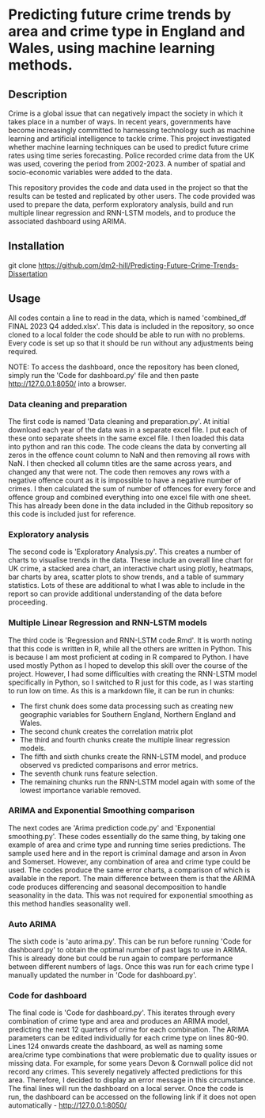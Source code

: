 # Predicting future crime trends by area and crime type in England and Wales, using machine learning methods.

## Description
Crime is a global issue that can negatively impact the society in which it takes place in a number of ways. In recent years, governments have become increasingly committed to harnessing technology such as machine learning and artificial intelligence to tackle crime. This project investigated whether machine learning techniques can be used to predict future crime rates using time series forecasting. Police recorded crime data from the UK was used, covering the period from 2002-2023. A number of spatial and socio-economic variables were added to the data. 

This repository provides the code and data used in the project so that the results can be tested and replicated by other users. The code provided was used to prepare the data, perform exploratory analysis, build and run multiple linear regression and RNN-LSTM models, and to produce the associated dashboard using ARIMA.

## Installation

git clone https://github.com/dm2-hill/Predicting-Future-Crime-Trends-Dissertation

## Usage
All codes contain a line to read in the data, which is named 'combined_df FINAL 2023 Q4 added.xlsx'. This data is included in the repository, so once cloned to a local folder the code should be able to run with no problems. Every code is set up so that it should be run without any adjustments being required. 

NOTE: To access the dashboard, once the repository has been cloned, simply run the 'Code for dashboard.py' file and then paste http://127.0.0.1:8050/ into a browser. 

### Data cleaning and preparation
The first code is named 'Data cleaning and preparation.py'. At initial download each year of the data was in a separate excel file. I put each of these onto separate sheets in the same excel file. I then loaded this data into python and ran this code. The code cleans the data by converting all zeros in the offence count column to NaN and then removing all rows with NaN. I then checked all column titles are the same across years, and changed any that were not. The code then removes any rows with a negative offence count as it is impossible to have a negative number of crimes. I then calculated the sum of number of offences for every force and offence group and combined everything into one excel file with one sheet. This has already been done in the data included in the Github repository so this code is included just for reference. 

### Exploratory analysis
The second code is 'Exploratory Analysis.py'. This creates a number of charts to visualise trends in the data. These include an overall line chart for UK crime, a stacked area chart, an interactive chart using plotly, heatmaps, bar charts by area, scatter plots to show trends, and a table of summary statistics. Lots of these are additional to what I was able to include in the report so can provide additional understanding of the data before proceeding. 

### Multiple Linear Regression and RNN-LSTM models
The third code is 'Regression and RNN-LSTM code.Rmd'. It is worth noting that this code is written in R, while all the others are written in Python. This is because I am most proficient at coding in R compared to Python. I have used mostly Python as I hoped to develop this skill over the course of the project. However, I had some difficulties with creating the RNN-LSTM model specifically in Python, so I switched to R just for this code, as I was starting to run low on time. As this is a markdown file, it can be run in chunks: 
- The first chunk does some data processing such as creating new geographic variables for Southern England, Northern England and Wales. 
- The second chunk creates the correlation matrix plot
- The third and fourth chunks create the multiple linear regression models. 
- The fifth and sixth chunks create the RNN-LSTM model, and produce observed vs predicted comparisons and error metrics. 
- The seventh chunk runs feature selection. 
- The remaining chunks run the RNN-LSTM model again with some of the lowest importance variable removed. 

### ARIMA and Exponential Smoothing comparison
The next codes are 'Arima prediction code.py' and 'Exponential smoothing.py'. These codes essentially do the same thing, by taking one example of area and crime type and running time series predictions. The sample used here and in the report is criminal damage and arson in Avon and Somerset. However, any combination of area and crime type could be used. The codes produce the same error charts, a comparison of which is available in the report. The main difference between them is that the ARIMA code produces differencing and seasonal decomposition to handle seasonality in the data. This was not required for exponential smoothing as this method handles seasonality well. 

### Auto ARIMA
The sixth code is 'auto arima.py'. This can be run before running 'Code for dashboard.py' to obtain the optimal number of past lags to use in ARIMA. This is already done but could be run again to compare performance between different numbers of lags. Once this was run for each crime type I manually updated the number in 'Code for dashboard.py'. 

### Code for dashboard
The final code is 'Code for dashboard.py'. This iterates through every combination of crime type and area and produces an ARIMA model, predicting the next 12 quarters of crime for each combination. The ARIMA parameters can be edited individually for each crime type on lines 80-90. Lines 124 onwards create the dashboard, as well as naming some area/crime type combinations that were problematic due to quality issues or missing data. For example, for some years Devon & Cornwall police did not record any crimes. This severely negatively affected predictions for this area. Therefore, I decided to display an error message in this circumstance. The final lines will run the dashboard on a local server. Once the code is run, the dashboard can be accessed on the following link if it does not open automatically - http://127.0.0.1:8050/


